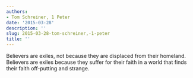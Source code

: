 ```yaml
---
authors:
- Tom Schreiner, 1 Peter
date: '2015-03-28'
description: ''
slug: 2015-03-28-tom-schreiner,-1-peter
title: ''
---
```

Believers are exiles, not because they are displaced from their homeland. Believers are exiles because they suffer for their faith in a world that finds their faith off-putting and strange.




